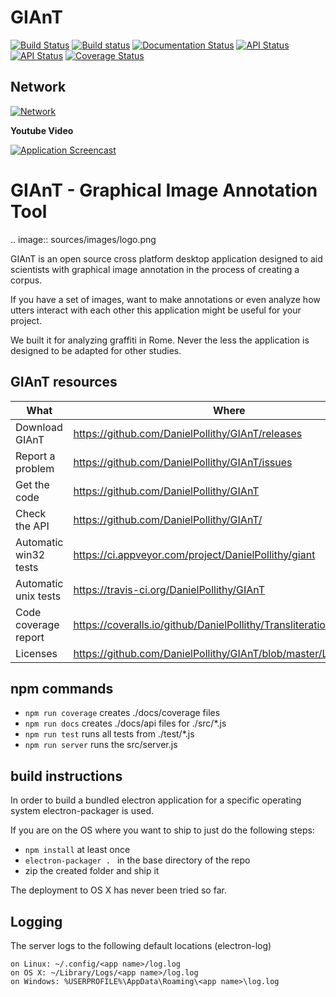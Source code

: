 # GIAnT
[![Build Status](https://travis-ci.org/DanielPollithy/GIAnT.svg?branch=master)](https://travis-ci.org/DanielPollithy/GIAnT)
[![Build status](https://ci.appveyor.com/api/projects/status/yvbe57nt8kvpt2e9?svg=true)](https://ci.appveyor.com/project/DanielPollithy/giant)
[![Documentation Status](https://readthedocs.org/projects/transliterationapplication/badge/?version=latest)](http://transliterationapplication.readthedocs.io/en/latest/?badge=latest)
[![API Status](https://img.shields.io/badge/API-0.1-brightgreen.svg)](https://danielpollithy.github.io/GIAnT/api/)
[![API Status](https://img.shields.io/badge/Test_Coverage--brightgreen.svg)](https://danielpollithy.github.io/GIAnT/coverage/lcov-report/index.html)
[![Coverage Status](https://coveralls.io/repos/github/DanielPollithy/TransliterationApplication/badge.svg?branch=master)](https://coveralls.io/github/DanielPollithy/TransliterationApplication?branch=master)

## Network
[![Network](https://img.shields.io/badge/QDA_networked_with-openQDA-blue.svg)](https://github.com/barichello/openQDA)

**Youtube Video**

[![Application Screencast](https://img.youtube.com/vi/4NRxlxq0TEY/0.jpg)](https://www.youtube.com/watch?v=4NRxlxq0TEY)


GIAnT - Graphical Image Annotation Tool
=======================================

.. image:: sources/images/logo.png

GIAnT is an open source cross platform desktop application designed
to aid scientists with graphical image annotation in the process of creating a corpus.

If you have a set of images, want to make annotations or even analyze how utters interact with each
other  this application might be useful for your project.

We built it for analyzing graffiti in Rome. Never the less the application is designed to be adapted for other studies.

GIAnT resources
---------------

<table>
<colgroup>
<col width="25%" />
<col width="74%" />
</colgroup>
<thead>
<tr class="header">
<th>What</th>
<th>Where</th>
</tr>
</thead>
<tbody>
<tr class="odd">
<td>Download GIAnT</td>
<td><a href="https://github.com/DanielPollithy/GIAnT/releases" class="uri">https://github.com/DanielPollithy/GIAnT/releases</a></td>
</tr>
<tr class="even">
<td>Report a problem</td>
<td><a href="https://github.com/DanielPollithy/GIAnT/issues" class="uri">https://github.com/DanielPollithy/GIAnT/issues</a></td>
</tr>
<tr class="odd">
<td>Get the code</td>
<td><a href="https://github.com/DanielPollithy/GIAnT" class="uri">https://github.com/DanielPollithy/GIAnT</a></td>
</tr>
<tr class="even">
<td>Check the API</td>
<td><a href="https://github.com/DanielPollithy/GIAnT/" class="uri">https://github.com/DanielPollithy/GIAnT/</a></td>
</tr>
<tr class="odd">
<td>Automatic win32 tests</td>
<td><a href="https://ci.appveyor.com/project/DanielPollithy/giant" class="uri">https://ci.appveyor.com/project/DanielPollithy/giant</a></td>
</tr>
<tr class="even">
<td>Automatic unix tests</td>
<td><a href="https://travis-ci.org/DanielPollithy/GIAnT" class="uri">https://travis-ci.org/DanielPollithy/GIAnT</a></td>
</tr>
<tr class="odd">
<td>Code coverage report</td>
<td><a href="https://coveralls.io/github/DanielPollithy/TransliterationApplication" class="uri">https://coveralls.io/github/DanielPollithy/TransliterationApplication</a></td>
</tr>
<tr class="even">
<td>Licenses</td>
<td><a href="https://github.com/DanielPollithy/GIAnT/blob/master/LICENSES.txt" class="uri">https://github.com/DanielPollithy/GIAnT/blob/master/LICENSES.txt</a></td>
</tr>
</tbody>
</table>



## npm commands

 - ```npm run coverage``` creates ./docs/coverage files
 - ```npm run docs``` creates ./docs/api files for ./src/*.js
 - ```npm run test``` runs all tests from ./test/*.js
 - ```npm run server``` runs the src/server.js
 
## build instructions

In order to build a bundled electron application for a specific operating system
electron-packager is used.

If you are on the OS where you want to ship to just do the following steps:
 - ```npm install``` at least once
 - ```electron-packager . ``` in the base directory of the repo
 - zip the created folder and ship it

The deployment to OS X has never been tried so far.

## Logging

The server logs to the following default locations (electron-log)


    on Linux: ~/.config/<app name>/log.log
    on OS X: ~/Library/Logs/<app name>/log.log
    on Windows: %USERPROFILE%\AppData\Roaming\<app name>\log.log

